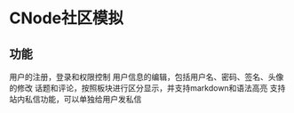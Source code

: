 CNode社区模拟
======
功能
-----
用户的注册，登录和权限控制
用户信息的编辑，包括用户名、密码、签名、头像的修改
话题和评论，按照板块进行区分显示，并支持markdown和语法高亮
支持站内私信功能，可以单独给用户发私信
